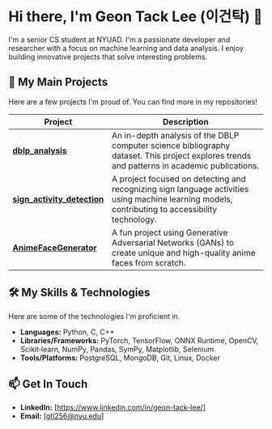 # Hi there, I'm Geon Tack Lee (이건탁) 👋

I'm a senior CS student at NYUAD. I'm a passionate developer and researcher with a focus on machine learning and data analysis. I enjoy building innovative projects that solve interesting problems.

## 🚀 My Main Projects
Here are a few projects I'm proud of. You can find more in my repositories!

| Project | Description |
|---|---|
| **[dblp_analysis](https://github.com/geontackee/dblp_analysis)** | An in-depth analysis of the DBLP computer science bibliography dataset. This project explores trends and patterns in academic publications. |
| **[sign_activity_detection](https://github.com/geontackee/sign_activity_detection)** | A project focused on detecting and recognizing sign language activities using machine learning models, contributing to accessibility technology. |
| **[AnimeFaceGenerator](https://github.com/geontackee/AnimeFaceGenerator)** | A fun project using Generative Adversarial Networks (GANs) to create unique and high-quality anime faces from scratch. |

## 🛠️ My Skills & Technologies
Here are some of the technologies I'm proficient in.

- **Languages:** Python, C, C++
- **Libraries/Frameworks:** PyTorch, TensorFlow, ONNX Runtime, OpenCV, Scikit‑learn, NumPy, Pandas, SymPy, Matplotlib, Selenium.
- **Tools/Platforms:** PostgreSQL, MongoDB, Git, Linux, Docker

## 📫 Get In Touch
- **LinkedIn:** [https://www.linkedin.com/in/geon-tack-lee/]
- **Email:** [gtl256@nyu.edu]
